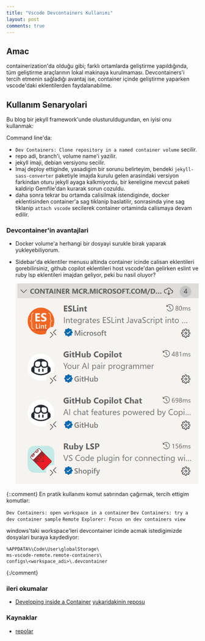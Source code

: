 ```yaml
---
title: "Vscode Devcontainers Kullanımı"
layout: post
comments: true
---
```


## Amac

containerization'da olduğu gibi; farklı ortamlarda
geliştirme yapıldığında, tüm geliştirme araçlarının lokal
makinaya kurulmaması. Devcontainers'i tercih etmenin
sağladığı avantaj ise, container içinde geliştirme yaparken
vscode'daki eklentilerden faydalanabilme.

## Kullanım Senaryolari

Bu blog bir jekyll framework'unde olusturuldugundan, en
iyisi onu kullanmak:

Command line'da:

* `Dev Containers: Clone repository in a named container
  volume` secilir.
* repo adi, branch'i, volume name'i yazilir.
* jekyll imaji, debian versiyonu secilir.
* Imaj deploy ettiginde, yasadigim bir sorunu belirteyim,
  bendeki `jekyll-sass-converter` paketiyle imajda kurulu
  gelen arasindaki versiyon farkindan oturu jekyll ayaga
  kalkmiyordu, bir kereligine mevcut paketi kaldirip
  Gemfile'dan kurarak sorun cozuldu.
* daha sonra tekrar bu ortamda calisilmak istendiginde, docker
  eklentisinden container'a sag tiklanip baslatilir,
  sonrasinda yine sag tiklanip `attach vscode` secilerek
  container ortaminda calismaya devam edilir.


### Devcontainer'in avantajlari

* Docker volume'a herhangi bir dosyayi surukle birak yaparak
  yukleyebiliyorum.
* Sidebar'da eklentiler menusu altinda container icinde
  calisan eklentileri gorebilirsiniz, github copilot
  eklentileri host vscode'dan gelirken eslint ve ruby lsp
  eklentileri imajdan geliyor, peki bu nasil oluyor?

  ![](/assets/img/devcontainer_jekyll_vscode_extensions.png)


{::comment}
En pratik kullanımı komut satırından çağırmak, tercih
ettigim komutlar:

`Dev Containers: open workspace in a container`
`Dev Containers: try a dev container sample`
`Remote Explorer: Focus on dev containers view`

windows'taki workspace'leri devcontainer icinde acmak istedigimizde dosyalari
buraya kaydediyor:

```shell
%APPDATA%\Code\User\globalStorage\
ms-vscode-remote.remote-containers\
configs\<workspace_adi>\.devcontainer
```
{:/comment}

### ileri okumalar

* [Developing inside a
  Container](https://code.visualstudio.com/docs/devcontainers/containers)
[yukaridakinin reposu](https://github.com/microsoft/vscode-docs/blob/main/docs/devcontainers/containers.md)

### Kaynaklar

* [repolar](https://github.com/search?q=org:microsoft+vscode-remote-try-&type=Repositories)